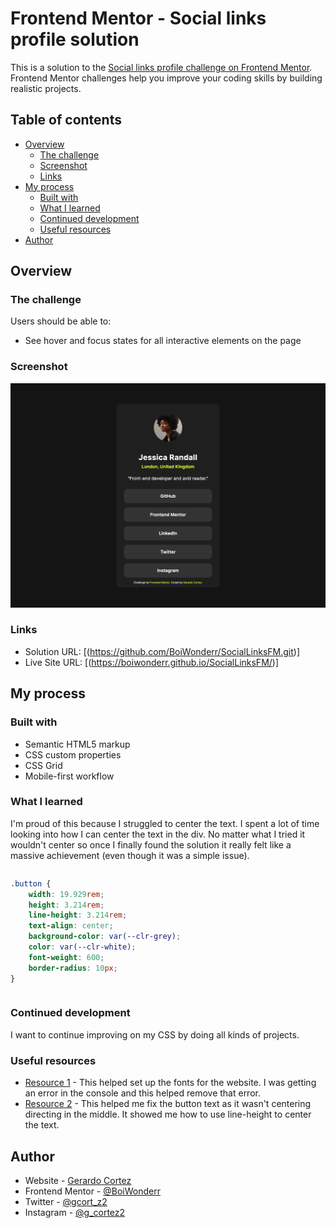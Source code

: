 # Frontend Mentor - Social links profile solution

This is a solution to the [Social links profile challenge on Frontend Mentor](https://www.frontendmentor.io/challenges/social-links-profile-UG32l9m6dQ). Frontend Mentor challenges help you improve your coding skills by building realistic projects. 

## Table of contents

- [Overview](#overview)
  - [The challenge](#the-challenge)
  - [Screenshot](#screenshot)
  - [Links](#links)
- [My process](#my-process)
  - [Built with](#built-with)
  - [What I learned](#what-i-learned)
  - [Continued development](#continued-development)
  - [Useful resources](#useful-resources)
- [Author](#author)


## Overview

### The challenge

Users should be able to:

- See hover and focus states for all interactive elements on the page

### Screenshot

![](/assets/images/screenshot.png)

### Links

- Solution URL: [(https://github.com/BoiWonderr/SocialLinksFM.git)]
- Live Site URL: [(https://boiwonderr.github.io/SocialLinksFM/)]

## My process

### Built with

- Semantic HTML5 markup
- CSS custom properties
- CSS Grid
- Mobile-first workflow


### What I learned

I'm proud of this because I struggled to center the text. I spent a lot of time looking into how I can center the text in the div. No matter what I tried it wouldn't center so once I finally found the solution it really felt like a massive achievement (even though it was a simple issue).

```html

```
```css
.button {
    width: 19.929rem;
    height: 3.214rem;
    line-height: 3.214rem;
    text-align: center;
    background-color: var(--clr-grey);
    color: var(--clr-white);
    font-weight: 600;
    border-radius: 10px;
}
```
```js

```

### Continued development

I want to continue improving on my CSS by doing all kinds of projects.

### Useful resources

- [Resource 1](https://stackoverflow.com/questions/28279989/multiple-font-weights-one-font-face-query) - This helped set up the fonts for the website. I was getting an error in the console and this helped remove that error. 
- [Resource 2](https://www.w3schools.com/css/css_align.asp) - This helped me fix the button text as it wasn't centering directing in the middle. It showed me how to use line-height to center the text. 

## Author

- Website - [Gerardo Cortez](N/A)
- Frontend Mentor - [@BoiWonderr](https://www.frontendmentor.io/profile/BoiWonderr)
- Twitter - [@gcort_z2](https://x.com/gcort_z2)
- Instagram - [@g_cortez2](https://www.instagram.com/g_cortez2/)
